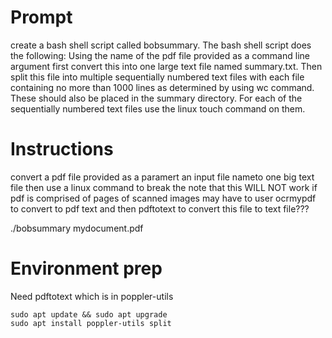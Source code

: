 # Prompt
create a bash shell script called bobsummary.
The bash shell script does the following: 
Using the name of the pdf file provided as a command line argument first convert this into one large text file named summary.txt.
Then split this file into multiple sequentially numbered text files with each file containing no more than 1000 lines as determined by using wc command. These should also be placed in the summary directory.
For each of the sequentially numbered text files use the linux touch command on them.

# Instructions
convert a pdf file provided as a paramert an input file nameto one big text file 
then use a linux command to break the
note that this WILL NOT work if pdf is comprised of pages of scanned images
may have to user ocrmypdf to convert to pdf text and then pdftotext to convert this file to text file???



./bobsummary mydocument.pdf

# Environment prep
Need pdftotext which is in poppler-utils
```
sudo apt update && sudo apt upgrade
sudo apt install poppler-utils split

```

